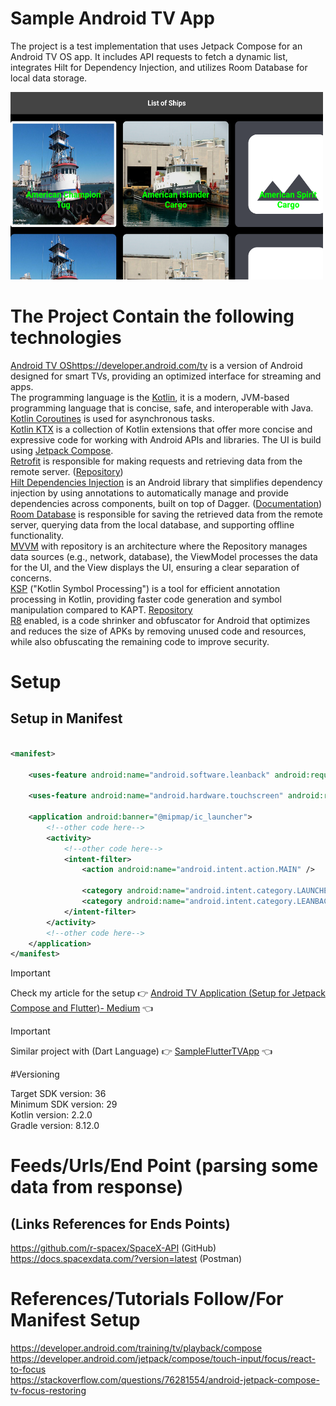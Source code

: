 # Sample Android TV App

The project is a test implementation that uses Jetpack Compose for an Android TV OS app. It includes
API requests to fetch a dynamic list, integrates Hilt for Dependency Injection, and utilizes Room
Database for local data storage.

<a title="simulator_image"><img src="Screenshot_20231119_124940.png" height="300" width="500"></a>

# The Project Contain the following technologies

[Android TV OS]()https://developer.android.com/tv is a version of Android designed for smart TVs,
providing an optimized interface for streaming and apps. <br />
The programming language is the [Kotlin](https://kotlinlang.org/docs/getting-started.html), it is a
modern, JVM-based programming language that is concise, safe, and interoperable with Java. <br />
[Kotlin Coroutines](https://kotlinlang.org/docs/coroutines-overview.html) is used for asynchronous
tasks. <br />
[Kotlin KTX](https://developer.android.com/kotlin/ktx) is a collection of Kotlin extensions that
offer more concise and expressive code for working with Android APIs and libraries.
The UI is build using [Jetpack Compose](https://developer.android.com/develop/ui/compose). <br />
[Retrofit](https://square.github.io/retrofit/) is responsible for making requests and retrieving
data from the remote server. ([Repository](https://github.com/square/retrofit)) <br />
[Hilt Dependencies Injection](https://developer.android.com/training/dependency-injection/hilt-android)
is an Android library that simplifies dependency injection by using annotations to automatically
manage and provide dependencies across components, built on top of
Dagger. ([Documentation](https://dagger.dev/hilt/)) <br />
[Room Database](https://developer.android.com/training/data-storage/room) is responsible for saving
the retrieved data from the remote server, querying data from the local database, and supporting
offline functionality.  <br />
[MVVM](https://developer.android.com/topic/architecture#recommended-app-arch) with repository is an
architecture where the Repository manages data sources (e.g., network, database), the ViewModel
processes the data for the UI, and the View displays the UI, ensuring a clear separation of
concerns. <br />
[KSP](https://developer.android.com/build/migrate-to-ksp) ("Kotlin Symbol Processing") is a tool for
efficient annotation processing in Kotlin, providing faster code generation and symbol manipulation
compared to KAPT. [Repository](https://github.com/google/ksp) <br />
[R8](https://developer.android.com/build/shrink-code) enabled, is a code shrinker and obfuscator for
Android that optimizes and reduces the size of APKs by removing unused code and resources, while
also obfuscating the remaining code to improve security. <br />

# Setup

## Setup in Manifest

```xml

<manifest>

    <uses-feature android:name="android.software.leanback" android:required="false" />

    <uses-feature android:name="android.hardware.touchscreen" android:required="false" />

    <application android:banner="@mipmap/ic_launcher">
        <!--other code here-->
        <activity>
            <!--other code here-->
            <intent-filter>
                <action android:name="android.intent.action.MAIN" />

                <category android:name="android.intent.category.LAUNCHER" />
                <category android:name="android.intent.category.LEANBACK_LAUNCHER" />
            </intent-filter>
        </activity>
        <!--other code here-->
    </application>
</manifest>
```

> [!IMPORTANT]  
> Check my article for the setup :point_right: [Android TV Application (Setup for Jetpack Compose and Flutter)- Medium](https://medium.com/@nicosnicolaou/android-tv-application-jetpack-compose-and-flutter-f4decfa765c6) :point_left: <br />

> [!IMPORTANT]
> Similar project with (Dart Language) :point_right: [SampleFlutterTVApp](https://github.com/NicosNicolaou16/SampleFlutterTVApp) :point_left: <br />

#Versioning

Target SDK version: 36 <br />
Minimum SDK version: 29 <br />
Kotlin version: 2.2.0 <br />
Gradle version: 8.12.0 <br />

# Feeds/Urls/End Point (parsing some data from response)

## (Links References for Ends Points)

https://github.com/r-spacex/SpaceX-API (GitHub) <br />
https://docs.spacexdata.com/?version=latest (Postman) <br />

# References/Tutorials Follow/For Manifest Setup

https://developer.android.com/training/tv/playback/compose <br />
https://developer.android.com/jetpack/compose/touch-input/focus/react-to-focus <br />
https://stackoverflow.com/questions/76281554/android-jetpack-compose-tv-focus-restoring <br />